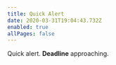 ```yaml
---
title: Quick Alert
date: 2020-03-31T19:04:43.732Z
enabled: true
allPages: false
---
```

Quick alert. **Deadline** approaching.